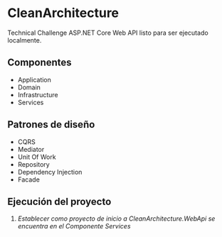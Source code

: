 # CleanArchitecture
Technical Challenge ASP.NET Core Web API listo para ser ejecutado localmente.
## Componentes
- Application
- Domain
- Infrastructure
- Services
## Patrones de diseño
- CQRS
- Mediator
- Unit Of Work
- Repository
- Dependency Injection
- Facade
## Ejecución del proyecto
1. *Establecer como proyecto de inicio a CleanArchitecture.WebApi se encuentra en el Componente Services*